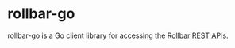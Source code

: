 # rollbar-go
rollbar-go is a Go client library for accessing the [Rollbar REST APIs](https://explorer.docs.rollbar.com/).
